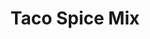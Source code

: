 ---
title: Taco Spice Mix
metadata:
  title: Taco Spice Mix
  source: https://www.bbc.co.uk/food/recipes/taco_seasoning_47611
  course: Spice
ingredients:
- name: sweet paprika
  amount: 1 tbsp
- name: onion powder
  amount: 1 tsp
- name: salt
  amount: 1 tsp
- name: dried oregano
  amount: 1 tbsp
- name: garlic powder
  amount: 1 tbsp
- name: ground cumin
  amount: 2 tbsp
- name: chilli powder
  amount: 2 tbsp
- name: black pepper
  amount: 1 tsp
cookware:
- name: bowl
- name: container
steps:
- description: Put the chilli powder, sweet paprika, ground cumin, garlic powder,
    dried oregano, onion powder, black pepper and salt in a bowl and mix to combine.
- description: Tip into a container, and store in a cupboard.

---